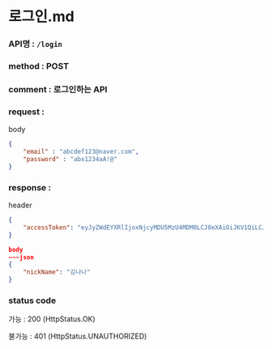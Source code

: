 # 로그인.md
### API명 : `/login`

### method : POST

### comment : 로그인하는 API

### request :

body
~~~json
{
    "email" : "abcdef123@naver.com",
    "password" : "abx1234aA!@"
}
~~~

### response :

header
~~~json
{
    "accessToken": "eyJyZWdEYXRlIjoxNjcyMDU5MzU4MDM0LCJ0eXAiOiJKV1QiLCJhbGciOiJIUzI1NiJ9.eyJ1c2VyTnVtIjoxLCJuaWNrTmFtZSI6IuyghOq1reuFuOyYiOyekOuekSIsImxvZ2luVGltZSI6IjIwMjItMTItMjYgMjE6NTU6NTgiLCJleHAiOjE3MDM1OTUzNTh9.UiHTESGfYwckqACwcXr2ksgyvNFr_081cXIUtuLXh8c"
}

body
~~~json
{
    "nickName": "김나나"
}
~~~
### status code
가능 : 200 (HttpStatus.OK)

불가능 : 401 (HttpStatus.UNAUTHORIZED)